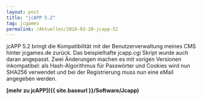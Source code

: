 ```yaml
---
layout: post
title: "jcAPP 5.2"
tag: jcgames
permalink: /Aktuelles/2016-03-20-jcapp-52
---
```


<img alt="" class="floatleft" src="{{ site.baseurl }}/assets/pics/jcgames/gallery/diverse/tn2/jcapptabs.png" />jcAPP 5.2 bringt die Kompatibilität mit der Benutzerverwaltung meines CMS hinter jcgames.de zurück. Das beispielhafte jcapp.cgi Skript wurde auch daran angepasst. Zwei Änderungen machen es mit vorigen Versionen inkompatibel: als Hash-Algorithmus für Passwörter und Cookies wird nun SHA256 verwendet und bei der Registrierung muss nun eine eMail angegeben werden.

**[mehr zu jcAPP]({{ site.baseurl }}/Software/Jcapp)**


